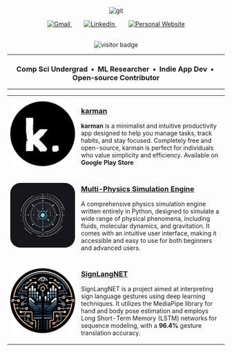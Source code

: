 <div align="center">
   <p align="center">
        <img src="assets/git.png" alt="git" height="350" />
    </p>
    <div align="center"> 
        <a href="mailto:surtecha@gmail.com">
            <img src="https://skillicons.dev/icons?i=gmail" width="48" height="48" alt="Gmail" />
        </a>
        &nbsp;&nbsp;&nbsp;&nbsp;&nbsp;&nbsp;
        <a href="https://linkedin.com/in/suryatejachalla" target="_blank">
            <img src="https://skillicons.dev/icons?i=linkedin" width="48" height="48" alt="LinkedIn" />
        </a>
        &nbsp;&nbsp;&nbsp;&nbsp;&nbsp;&nbsp;
        <a href="https://surtecha.github.io" target="_blank">
            <img src="https://skillicons.dev/icons?i=htmx" width="48" height="48" alt="Personal Website" />
        </a>
    </div>
    <br>
    <p align="center">
        <img src="https://visitor-badge.laobi.icu/badge?page_id=surtecha.surtecha&style=for-the-badge" alt="visitor badge" width="100" height="25"/>
    </p>
    <hr/>
    <h3 align="center">
        <b>Comp Sci Undergrad &nbsp;&bull;&nbsp; ML Researcher &nbsp;&bull;&nbsp; Indie App Dev &nbsp;&bull;&nbsp; Open-source Contributor</b>
    </h3>
    <hr/>
    <table>
        <tr>
            <td width="150">
                <a href="https://github.com/surtecha/karman" target="_blank">
                    <img src="assets/karman.png" alt="karman Logo" width="200" />
                </a>
            </td>
            <td>
                <h3><a href="https://github.com/surtecha/karman" target="_blank">karman</a></h3>
                <p><strong>karman</strong> is a minimalist and intuitive productivity app designed to help you manage tasks, track habits, and stay focused. Completely free and open-source, karman is perfect for individuals who value simplicity and efficiency. Available on <strong>Google Play Store</strong></p>
            </td>
        </tr>
        <tr>
            <td width="150">
                <a href="https://github.com/surtecha/multi-physics-simulation-engine" target="_blank">
                    <img src="assets/MPSE.png" alt="MPSE Logo" width="200" />
                </a>
            </td>
            <td>
                <h3><a href="https://github.com/surtecha/multi-physics-simulation-engine" target="_blank">Multi-Physics Simulation Engine</a></h3>
                <p>A comprehensive physics simulation engine written entirely in Python, designed to simulate a wide range of physical phenomena, including fluids, molecular dynamics, and gravitation. It comes with an intuitive user interface, making it accessible and easy to use for both beginners and advanced users.</p>
            </td>
        </tr>
        <tr>
            <td width="150">
                <a href="https://github.com/surtecha/SignLangNET" target="_blank">
                    <img src="assets/SignLangNET.png" alt="SignLangNET Logo" width="200" />
                </a>
            </td>
            <td>
                <h3><a href="https://github.com/surtecha/SignLangNET" target="_blank">SignLangNET</a></h3>
                <p>SignLangNET is a project aimed at interpreting sign language gestures using deep learning techniques. It utilizes the MediaPipe library for hand and body pose estimation and employs Long Short-Term Memory (LSTM) networks for sequence modeling, with a <strong>96.4%</strong> gesture translation accuracy.</p>
            </td>
        </tr>
    </table>
    <br/>
</div>
